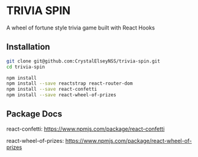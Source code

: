 # TRIVIA SPIN

A wheel of fortune style trivia game built with React Hooks 


## Installation

```bash
git clone git@github.com:CrystalElseyNSS/trivia-spin.git
cd trivia-spin
```

```bash
npm install
npm install --save reactstrap react-router-dom
npm install --save react-confetti
npm install --save react-wheel-of-prizes
```

## Package Docs

react-confetti: https://www.npmjs.com/package/react-confetti

react-wheel-of-prizes: https://www.npmjs.com/package/react-wheel-of-prizes